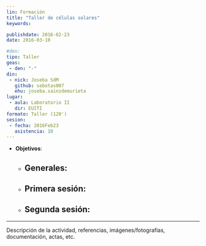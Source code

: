 ```yaml
---
lin: Formación
title: "Taller de células solares"
keywords: 

publishdate: 2016-02-23
date: 2016-03-10

#den:
tipo: Taller
geas:
 - den: "-"
din:
 - nick: Joseba SdM
   github: sebotas007
   ehu: joseba.sainzdemurieta
lugar:
 - aula: Laboratorio II
   dir: EUITI
formato: Taller (120')
sesion:
 - fecha: 2016Feb23
   asistencia: 10
---
```


- **Objetivos**:
  - Generales:
     - 
  - Primera sesión:
     - 
  - Segunda sesión:
     - 

---

Descripción de la actividad, referencias, imágenes/fotografías, documentación, actas, etc.
